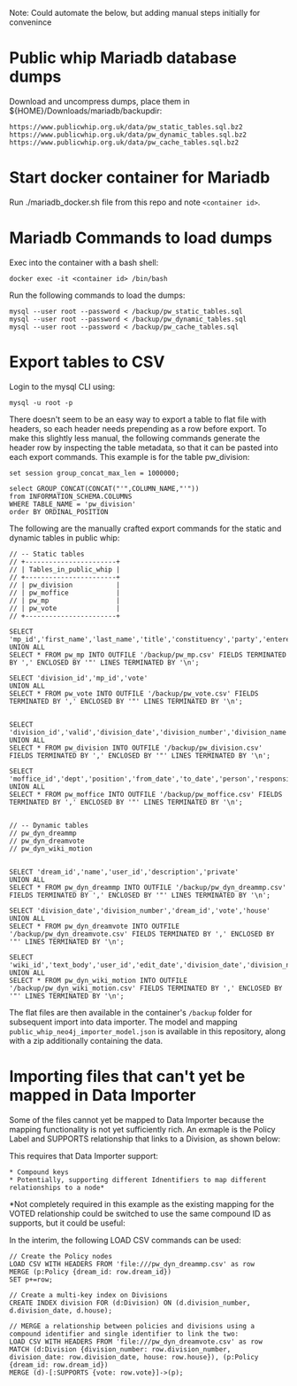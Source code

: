 
Note: Could automate the below, but adding manual steps initially for convenince


# Public whip Mariadb database dumps

Download and uncompress dumps, place them in ${HOME}/Downloads/mariadb/backupdir:

    https://www.publicwhip.org.uk/data/pw_static_tables.sql.bz2
    https://www.publicwhip.org.uk/data/pw_dynamic_tables.sql.bz2
    https://www.publicwhip.org.uk/data/pw_cache_tables.sql.bz2

# Start docker container for Mariadb

Run ./mariadb_docker.sh file from this repo and note `<container id>`.


# Mariadb Commands to load dumps

Exec into the container with a bash shell:

    docker exec -it <container id> /bin/bash

Run the following commands to load the dumps:

    mysql --user root --password < /backup/pw_static_tables.sql
    mysql --user root --password < /backup/pw_dynamic_tables.sql
    mysql --user root --password < /backup/pw_cache_tables.sql

# Export tables to CSV

Login to the mysql CLI using:

    mysql -u root -p

There doesn't seem to be an easy way to export a table to flat file with headers, so each header needs prepending as a row before export.  To make this slightly less manual, the following commands generate the header row by inspecting the table metadata, so that it can be pasted into each export commands.  This example is for the table pw_division:

    set session group_concat_max_len = 1000000;

    select GROUP_CONCAT(CONCAT("'",COLUMN_NAME,"'"))
    from INFORMATION_SCHEMA.COLUMNS
    WHERE TABLE_NAME = 'pw_division'
    order BY ORDINAL_POSITION

The following are the manually crafted export commands for the static and dynamic tables in public whip:

    // -- Static tables
    // +-----------------------+
    // | Tables_in_public_whip |
    // +-----------------------+
    // | pw_division           |
    // | pw_moffice            |
    // | pw_mp                 |
    // | pw_vote               |
    // +-----------------------+

    SELECT 'mp_id','first_name','last_name','title','constituency','party','entered_house','left_house','entered_reason','left_reason','person','house','gid'
    UNION ALL
    SELECT * FROM pw_mp INTO OUTFILE '/backup/pw_mp.csv' FIELDS TERMINATED BY ',' ENCLOSED BY '"' LINES TERMINATED BY '\n';

    SELECT 'division_id','mp_id','vote'
    UNION ALL
    SELECT * FROM pw_vote INTO OUTFILE '/backup/pw_vote.csv' FIELDS TERMINATED BY ',' ENCLOSED BY '"' LINES TERMINATED BY '\n';


    SELECT 'division_id','valid','division_date','division_number','division_name','source_url','motion','notes','debate_url','source_gid','debate_gid','house','clock_time'
    UNION ALL
    SELECT * FROM pw_division INTO OUTFILE '/backup/pw_division.csv' FIELDS TERMINATED BY ',' ENCLOSED BY '"' LINES TERMINATED BY '\n';

    SELECT 'moffice_id','dept','position','from_date','to_date','person','responsibility'
    UNION ALL
    SELECT * FROM pw_moffice INTO OUTFILE '/backup/pw_moffice.csv' FIELDS TERMINATED BY ',' ENCLOSED BY '"' LINES TERMINATED BY '\n';


    // -- Dynamic tables
    // pw_dyn_dreammp
    // pw_dyn_dreamvote
    // pw_dyn_wiki_motion 


    SELECT 'dream_id','name','user_id','description','private' 
    UNION ALL
    SELECT * FROM pw_dyn_dreammp INTO OUTFILE '/backup/pw_dyn_dreammp.csv' FIELDS TERMINATED BY ',' ENCLOSED BY '"' LINES TERMINATED BY '\n';

    SELECT 'division_date','division_number','dream_id','vote','house'
    UNION ALL
    SELECT * FROM pw_dyn_dreamvote INTO OUTFILE '/backup/pw_dyn_dreamvote.csv' FIELDS TERMINATED BY ',' ENCLOSED BY '"' LINES TERMINATED BY '\n';

    SELECT 'wiki_id','text_body','user_id','edit_date','division_date','division_number','house'
    UNION ALL
    SELECT * FROM pw_dyn_wiki_motion INTO OUTFILE '/backup/pw_dyn_wiki_motion.csv' FIELDS TERMINATED BY ',' ENCLOSED BY '"' LINES TERMINATED BY '\n';

The flat files are then available in the container's `/backup` folder for subsequent import into data importer.  The model and mapping `public_whip_neo4j_importer_model.json` is available in this repository, along with a zip additionally containing the data.

# Importing files that can't yet be mapped in Data Importer

Some of the files cannot yet be mapped to Data Importer because the mapping functionality is not yet sufficiently rich. An exmaple is the Policy Label and SUPPORTS relationship that links to a Division, as shown below:

<Add image>

This requires that Data Importer support:
    
    * Compound keys
    * Potentially, supporting different Idnentifiers to map different relationships to a node*

*Not completely required in this example as the existing mapping for the VOTED relationship could be switched to use the same compound ID as supports, but it could be useful:

In the interim, the following LOAD CSV commands can be used:

    // Create the Policy nodes
    LOAD CSV WITH HEADERS FROM 'file:///pw_dyn_dreammp.csv' as row
    MERGE (p:Policy {dream_id: row.dream_id})
    SET p+=row;

    // Create a multi-key index on Divisions
    CREATE INDEX division FOR (d:Division) ON (d.division_number, d.division_date, d.house);

    // MERGE a relationship between policies and divisions using a compound identifier and single identifier to link the two:
    LOAD CSV WITH HEADERS FROM 'file:///pw_dyn_dreamvote.csv' as row
    MATCH (d:Division {division_number: row.division_number, division_date: row.division_date, house: row.house}), (p:Policy {dream_id: row.dream_id})
    MERGE (d)-[:SUPPORTS {vote: row.vote}]->(p);
